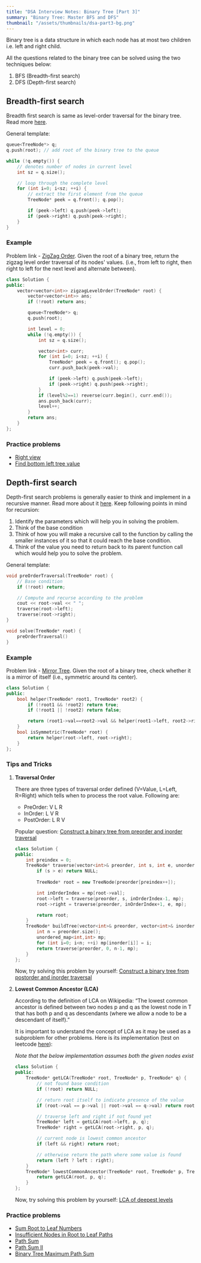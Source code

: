 ```yaml
---
title: "DSA Interview Notes: Binary Tree [Part 3]"
summary: "Binary Tree: Master BFS and DFS"
thumbnail: "/assets/thumbnails/dsa-part3-bg.png"
---
```


<!-- date: 2024-02-11T20:01:57+05:30
tags: ["dsa", "interviews"]-->

Binary tree is a data structure in which each node has at most two children i.e. left and right child.

All the questions related to the binary tree can be solved using the two techniques below:
1. BFS (Breadth-first search)
2. DFS (Depth-first search)

## Breadth-first search
Breadth first search is same as level-order traversal for the binary tree. Read more [here](https://cp-algorithms.com/graph/breadth-first-search.html).

General template:
```cpp
queue<TreeNode*> q;
q.push(root); // add root of the binary tree to the queue

while (!q.empty()) {
    // denotes number of nodes in current level
    int sz = q.size();

    // loop through the complete level
    for (int i=0; i<sz; ++i) {
        // extract the first element from the queue
        TreeNode* peek = q.front(); q.pop();

        if (peek->left) q.push(peek->left);
        if (peek->right) q.push(peek->right);
    }
}
```

### Example
Problem link - [ZigZag Order](https://leetcode.com/problems/binary-tree-zigzag-level-order-traversal). Given the root of a binary tree, return the zigzag level order traversal of its nodes' values. (i.e., from left to right, then right to left for the next level and alternate between).

```cpp
class Solution {
public:
    vector<vector<int>> zigzagLevelOrder(TreeNode* root) {
        vector<vector<int>> ans;
        if (!root) return ans;

        queue<TreeNode*> q;
        q.push(root);

        int level = 0;        
        while (!q.empty()) {
            int sz = q.size();

            vector<int> curr;
            for (int i=0; i<sz; ++i) {
                TreeNode* peek = q.front(); q.pop();
                curr.push_back(peek->val);

                if (peek->left) q.push(peek->left);
                if (peek->right) q.push(peek->right);
            }
            if (level%2==1) reverse(curr.begin(), curr.end());
            ans.push_back(curr);
            level++; 
        }
        return ans;
    }
};
```

### Practice problems
- [Right view](https://leetcode.com/problems/binary-tree-right-side-view)
- [Find bottom left tree value](https://leetcode.com/problems/find-bottom-left-tree-value)


## Depth-first search
Depth-first search problems is generally easier to think and implement in a recursive manner. Read more about it [here](https://cp-algorithms.com/graph/depth-first-search.html). Keep following points in mind for recursion:
1. Identify the parameters which will help you in solving the problem.
2. Think of the base condition
3. Think of how you will make a recursive call to the function by calling the smaller instances of it so that it could reach the base condition.
4. Think of the value you need to return back to its parent function call which would help you to solve the problem.


General template:
```cpp
void preOrderTraversal(TreeNode* root) {
    // Base condition
    if (!root) return;

    // Compute and recurse according to the problem
    cout << root->val << " ";
    traverse(root->left);
    traverse(root->right);
}

void solve(TreeNode* root) {
    preOrderTraversal()
}
```

### Example

Problem link - [Mirror Tree](https://leetcode.com/problems/symmetric-tree). Given the root of a binary tree, check whether it is a mirror of itself (i.e., symmetric around its center).

```cpp
class Solution {
public:
    bool helper(TreeNode* root1, TreeNode* root2) {
        if (!root1 && !root2) return true;
        if (!root1 || !root2) return false;

        return (root1->val==root2->val && helper(root1->left, root2->right) && helper(root1->right, root2->left));
    }
    bool isSymmetric(TreeNode* root) {
        return helper(root->left, root->right);
    }
};
```

### Tips and Tricks
1. **Traversal Order**

    There are three types of traversal order defined (V=Value, L=Left, R=Right) which tells when to process the root value. Following are:
    - PreOrder: V L R
    - InOrder: L V R
    - PostOrder: L R V

    Popular question: [Construct a binary tree from preorder and inorder traversal](https://leetcode.com/problems/construct-binary-tree-from-preorder-and-inorder-traversal)
        
    ```cpp
    class Solution {
    public:
        int preindex = 0;
        TreeNode* traverse(vector<int>& preorder, int s, int e, unordered_map<int,int> &mp) {
            if (s > e) return NULL;
            
            TreeNode* root = new TreeNode(preorder[preindex++]);

            int inOrderIndex = mp[root->val];
            root->left = traverse(preorder, s, inOrderIndex-1, mp);
            root->right = traverse(preorder, inOrderIndex+1, e, mp);

            return root;
        }
        TreeNode* buildTree(vector<int>& preorder, vector<int>& inorder) {
            int n = preorder.size();
            unordered_map<int,int> mp;
            for (int i=0; i<n; ++i) mp[inorder[i]] = i;
            return traverse(preorder, 0, n-1, mp);
        }
    };
    ```
    
    Now, try solving this problem by yourself: [Construct a binary tree from postorder and inorder traversal](https://leetcode.com/problems/construct-binary-tree-from-inorder-and-postorder-traversal)

2. **Lowest Common Ancestor (LCA)**

    According to the definition of LCA on Wikipedia: “The lowest common ancestor is defined between two nodes p and q as the lowest node in T that has both p and q as descendants (where we allow a node to be a descendant of itself).”

    It is important to understand the concept of LCA as it may be used as a subproblem for other problems. Here is its implementation (test on leetcode [here](https://leetcode.com/problems/lowest-common-ancestor-of-a-binary-tree)):

    *Note that the below implementation assumes both the given nodes exist*
    ```cpp
    class Solution {
    public:
        TreeNode* getLCA(TreeNode* root, TreeNode* p, TreeNode* q) {
            // not found base condition
            if (!root) return NULL;

            // return root itself to indicate presence of the value
            if (root->val == p->val || root->val == q->val) return root;

            // traverse left and right if not found yet
            TreeNode* left = getLCA(root->left, p, q);
            TreeNode* right = getLCA(root->right, p, q);

            // current node is lowest common ancestor
            if (left && right) return root;

            // otherwise return the path where some value is found
            return (left ? left : right);
        }
        TreeNode* lowestCommonAncestor(TreeNode* root, TreeNode* p, TreeNode* q) {
            return getLCA(root, p, q);
        }
    };
    ```

    Now, try solving this problem by yourself: [LCA of deepest levels](https://leetcode.com/problems/lowest-common-ancestor-of-deepest-leaves/)

### Practice problems
- [Sum Root to Leaf Numbers](https://leetcode.com/problems/sum-root-to-leaf-numbers)
- [Insufficient Nodes in Root to Leaf Paths](https://leetcode.com/problems/insufficient-nodes-in-root-to-leaf-paths)
- [Path Sum](https://leetcode.com/problems/path-sum/)
- [Path Sum II](https://leetcode.com/problems/path-sum-ii)
- [Binary Tree Maximum Path Sum](https://leetcode.com/problems/binary-tree-maximum-path-sum)
